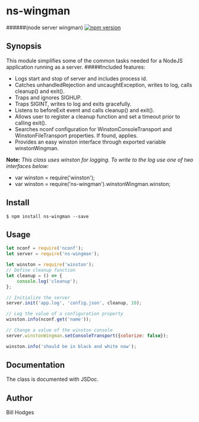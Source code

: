 # ns-wingman
######(node server wingman) 
[![npm version](https://badge.fury.io/js/ns-wingman.svg)](https://badge.fury.io/js/ns-wingman)

## Synopsis
This module simplifies some of the common tasks needed for a NodeJS application running as a server.
#####Included features:
* Logs start and stop of server and includes process id.
* Catches unhandledRejection and uncaughtException, writes to log, calls cleanup() and exit().
* Traps and ignores SIGHUP.
* Traps SIGINT, writes to log and exits gracefully.
* Listens to beforeExit event and calls cleanup() and exit().
* Allows user to register a cleanup function and set a timeout prior to calling exit().
* Searches nconf configuration for WinstonConsoleTransport and WinstonFileTransport properties. If found, applies.
* Provides an easy winston interface through exported variable winstonWingman.

**Note:** *This class uses winston for logging.* 
*To write to the log use one of two interfaces below:*
* var winston = require('winston');
* var winston = require('ns-wingman').winstonWingman.winston;

## Install
```
$ npm install ns-wingman --save
```


## Usage
```javascript
let nconf = require('nconf');
let server = require('ns-wingman');

let winston = require('winston');
// Define cleanup function
let cleanup = () => {
    console.log('cleanup');
};

// Initialize the server
server.init('app.log', 'config.json', cleanup, 10);

// Log the value of a configuration property
winston.info(nconf.get('name'));

// Change a value of the winston console
server.winstonWingman.setConsoleTransport({colorize: false});

winston.info('should be in black and white now');
```

## Documentation
The class is documented with JSDoc. 

## Author
Bill Hodges  
